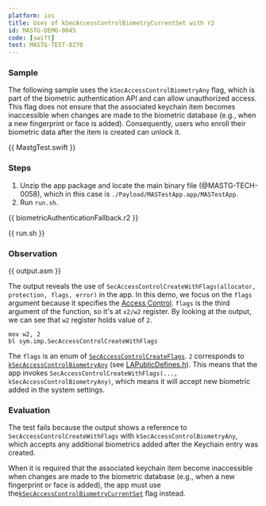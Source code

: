 ```yaml
---
platform: ios
title: Uses of kSecAccessControlBiometryCurrentSet with r2
id: MASTG-DEMO-0045
code: [swift]
test: MASTG-TEST-0270
---
```


### Sample

The following sample uses the `kSecAccessControlBiometryAny` flag, which is part of the biometric authentication API and can allow unauthorized access. This flag does not ensure that the associated keychain item becomes inaccessible when changes are made to the biometric database (e.g., when a new fingerprint or face is added). Consequently, users who enroll their biometric data after the item is created can unlock it.

{{ MastgTest.swift }}

### Steps

1. Unzip the app package and locate the main binary file (@MASTG-TECH-0058), which in this case is `./Payload/MASTestApp.app/MASTestApp`.
2. Run `run.sh`.

{{ biometricAuthenticationFallback.r2 }}

{{ run.sh }}

### Observation

{{ output.asm }}

The output reveals the use of `SecAccessControlCreateWithFlags(allocator, protection, flags, error)` in the app. In this demo, we focus on the `flags` argument because it specifies the [Access Control](https://developer.apple.com/documentation/security/secaccesscontrol). `flags` is the third argument of the function, so it's at `x2/w2` register. By looking at the output, we can see that `w2` register holds value of `2`.

```assembly
mov w2, 2
bl sym.imp.SecAccessControlCreateWithFlags
```

The `flags` is an enum of [`SecAccessControlCreateFlags`](https://developer.apple.com/documentation/security/secaccesscontrolcreateflags). `2` corresponds to [`kSecAccessControlBiometryAny`](https://developer.apple.com/documentation/security/secaccesscontrolcreateflags/biometryany) (see [LAPublicDefines.h](https://github.com/xybp888/iOS-SDKs/blob/master/iPhoneOS18.4.sdk/System/Library/Frameworks/LocalAuthentication.framework/Headers/LAPublicDefines.h#L12-L18)). This means that the app invokes `SecAccessControlCreateWithFlags(..., kSecAccessControlBiometryAny)`, which means it will accept new biometric added in the system settings.

### Evaluation

The test fails because the output shows a reference to `SecAccessControlCreateWithFlags` with `kSecAccessControlBiometryAny`, which accepts any additional biometrics added after the Keychain entry was created.

When it is required that the associated keychain item become inaccessible when changes are made to the biometric database (e.g., when a new fingerprint or face is added), the app must use the[`kSecAccessControlBiometryCurrentSet`](https://developer.apple.com/documentation/security/secaccesscontrolcreateflags/biometrycurrentset) flag instead.
